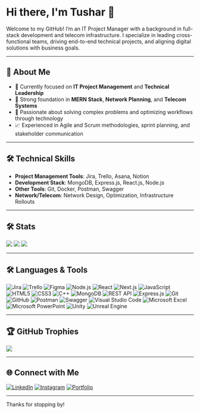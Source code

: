 # Hi there, I'm Tushar 👋

Welcome to my GitHub! I’m an IT Project Manager with a background in full-stack development and telecom infrastructure. I specialize in leading cross-functional teams, driving end-to-end technical projects, and aligning digital solutions with business goals.

---

## 🚀 About Me

- 💼 Currently focused on **IT Project Management** and **Technical Leadership**
- 🔧 Strong foundation in **MERN Stack**, **Network Planning**, and **Telecom Systems**
- 🧠 Passionate about solving complex problems and optimizing workflows through technology
- 📈 Experienced in Agile and Scrum methodologies, sprint planning, and stakeholder communication

---

## 🛠️ Technical Skills

- **Project Management Tools**: Jira, Trello, Asana, Notion
- **Development Stack**: MongoDB, Express.js, React.js, Node.js
- **Other Tools**: Git, Docker, Postman, Swagger
- **Network/Telecom**: Network Design, Optimization, Infrastructure Rollouts

---

## 🛠️ Stats

![](https://github-readme-stats.vercel.app/api?username=tusharkaw&theme=maroongold&hide_border=false&include_all_commits=false&count_private=true)
![](https://github-readme-streak-stats.herokuapp.com/?user=tusharkaw&theme=maroongold&hide_border=false)
![](https://github-readme-stats.vercel.app/api/top-langs/?username=tusharkaw&theme=maroongold&hide_border=false&include_all_commits=false&count_private=true&layout=compact)

---

## 🛠️ Languages & Tools

![Jira](https://img.shields.io/badge/Jira-0052CC?logo=jira&logoColor=white)
![Trello](https://img.shields.io/badge/Trello-0052CC?logo=trello&logoColor=white)
![Figma](https://img.shields.io/badge/Figma-F24E1E?logo=figma&logoColor=white)
![Node.js](https://img.shields.io/badge/Node.js-339933?logo=nodedotjs&logoColor=white)
![React](https://img.shields.io/badge/React-20232A?logo=react&logoColor=61DAFB)
![Next.js](https://img.shields.io/badge/Next.js-20232A?logo=react&logoColor=61DAFB)
![JavaScript](https://img.shields.io/badge/JavaScript-F7DF1E?logo=javascript&logoColor=black)
![HTML5](https://img.shields.io/badge/HTML5-E34F26?logo=html5&logoColor=white)
![CSS3](https://img.shields.io/badge/CSS3-1572B6?logo=css3&logoColor=white)
![C++](https://img.shields.io/badge/C++-00599C?logo=c%2B%2B&logoColor=white)
![MongoDB](https://img.shields.io/badge/MongoDB-4EA94B?logo=mongodb&logoColor=white)
![REST API](https://img.shields.io/badge/REST%20API-000000?logo=api&logoColor=white)
![Express.js](https://img.shields.io/badge/Express.js-000000?logo=express&logoColor=white)
![Git](https://img.shields.io/badge/Git-F05032?logo=git&logoColor=white)
![GitHub](https://img.shields.io/badge/GitHub-181717?logo=github&logoColor=white)
![Postman](https://img.shields.io/badge/Postman-FF6C37?logo=postman&logoColor=white)
![Swagger](https://img.shields.io/badge/Swagger-85EA2D?logo=swagger&logoColor=black)
![Visual Studio Code](https://img.shields.io/badge/VS%20Code-007ACC?logo=visualstudiocode&logoColor=white)
![Microsoft Excel](https://img.shields.io/badge/Excel-217346?logo=microsoft-excel&logoColor=white)
![Microsoft PowerPoint](https://img.shields.io/badge/PowerPoint-B7472A?logo=microsoft-powerpoint&logoColor=white)
![Unity](https://img.shields.io/badge/Unity-000000?logo=unity&logoColor=white)
![Unreal Engine](https://img.shields.io/badge/Unreal%20Engine-313131?logo=unrealengine&logoColor=white)

---

## 🏆 GitHub Trophies
![](https://github-profile-trophy.vercel.app/?username=tusharkaw&theme=juicyfresh&no-frame=false&no-bg=false&margin-w=4)

---

## 🌐 Connect with Me

[![LinkedIn](https://img.shields.io/badge/LinkedIn-Tushar%20Kaw-0077B5?logo=linkedin&logoColor=white)](https://www.linkedin.com/in/tusharkaw/)
[![Instagram](https://img.shields.io/badge/Instagram-tusharkaw-E4405F?logo=instagram&logoColor=white)](https://www.instagram.com/tusharkaw/)
[![Portfolio](https://img.shields.io/badge/Portfolio-Visit%20Website-242424?logo=firefox-browser&logoColor=white)](https://peaceful-dusk-4e0a1a.netlify.app/)

---

Thanks for stopping by!
